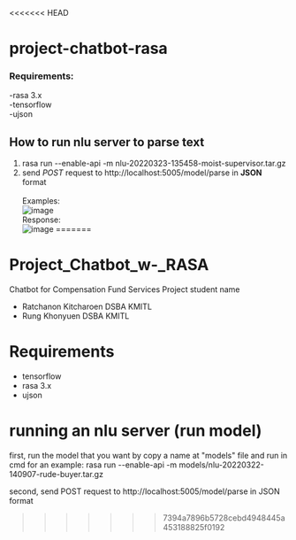 <<<<<<< HEAD
# project-chatbot-rasa

### Requirements:
-rasa 3.x </br>
-tensorflow </br>
-ujson

## How to run nlu server to parse text

1) rasa run --enable-api -m nlu-20220323-135458-moist-supervisor.tar.gz
2) send *POST* request to http://localhost:5005/model/parse in **JSON** format
</br></br>
Examples:</br>
![image](https://user-images.githubusercontent.com/54878524/156889864-5ba8b350-f957-4e21-8ae0-23a4574aff0a.png)</br>
Response:</br>
![image](https://user-images.githubusercontent.com/54878524/156889907-6e68ab80-8268-49f4-8fa6-89237f9e4430.png)
=======
# Project_Chatbot_w-_RASA
Chatbot for Compensation Fund Services Project
student name
- Ratchanon Kitcharoen DSBA KMITL
- Rung Khonyuen DSBA KMITL 

# Requirements
- tensorflow
- rasa 3.x
- ujson

# running an nlu server (run model)
  first, run the model that you want by copy a name at "models" file and run in cmd
  for an example: rasa run --enable-api -m models/nlu-20220322-140907-rude-buyer.tar.gz
 
  second, send POST request to http://localhost:5005/model/parse in JSON format
  
>>>>>>> 7394a7896b5728cebd4948445a453188825f0192
